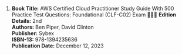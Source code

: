 1. **Book Title:** AWS Certified Cloud Practitioner Study Guide With 500 Practice Test Questions: Foundational (CLF-C02) Exam 📒🔐✅ 
**Edition Details:** 2nd  
**Authors:** Ben Piper, David Clinton  
**Publisher:** Sybex  
**ISBN-13:** 978-1394235636  
**Publication Date:** December 12, 2023
